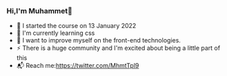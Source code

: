  ### Hi,I'm Muhammet👋


- 🔭 I started the course on 13 January 2022
- 🌱 I'm currently learning css
- 🥅 I want to improve myself on the front-end technologies.
- ⚡ There is a huge community and I'm excited about being a little part of this
- 📬 Reach me:https://twitter.com/MhmtTpl9

